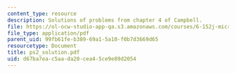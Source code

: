 ```yaml
---
content_type: resource
description: Solutions of problems from chapter 4 of Campbell.
file: https://ol-ocw-studio-app-qa.s3.amazonaws.com/courses/6-152j-micro-nano-processing-technology-fall-2005/d67ba7eac5aada20cea45ce9e89d2054_ps2_solution.pdf
file_type: application/pdf
parent_uid: 99fb61fe-b389-69a1-5a10-f0b7d3669d65
resourcetype: Document
title: ps2_solution.pdf
uid: d67ba7ea-c5aa-da20-cea4-5ce9e89d2054
---
```

